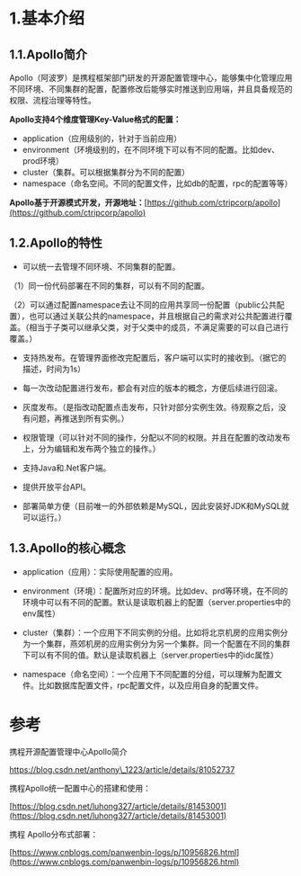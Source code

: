 # 1.基本介绍

## 1.1.Apollo简介

Apollo（阿波罗）是携程框架部门研发的开源配置管理中心，能够集中化管理应用不同环境、不同集群的配置，配置修改后能够实时推送到应用端，并且具备规范的权限、流程治理等特性。

**Apollo支持4个维度管理Key-Value格式的配置：**

* application（应用级别的，针对于当前应用）
* environment（环境级别的，在不同环境下可以有不同的配置。比如dev、prod环境）
* cluster（集群。可以根据集群分为不同的配置）
* namespace（命名空间。不同的配置文件，比如db的配置，rpc的配置等等） 

**Apollo基于开源模式开发，开源地址：**[https://github.com/ctripcorp/apollo](https://github.com/ctripcorp/apollo)

## 1.2.Apollo的特性

* 可以统一去管理不同环境、不同集群的配置。

（1）同一份代码部署在不同的集群，可以有不同的配置。

（2）可以通过配置namespace去让不同的应用共享同一份配置（public公共配置），也可以通过关联公共的namespace，并且根据自己的需求对公共配置进行覆盖。（相当于子类可以继承父类，对于父类中的成员，不满足需要的可以自己进行覆盖。）

* 支持热发布。在管理界面修改完配置后，客户端可以实时的接收到。（据它的描述，时间为1s）

* 每一次改动配置进行发布，都会有对应的版本的概念，方便后续进行回滚。

* 灰度发布。（是指改动配置点击发布，只针对部分实例生效。待观察之后，没有问题，再推送到所有实例。）

* 权限管理（可以针对不同的操作，分配以不同的权限。并且在配置的改动发布上，分为编辑和发布两个独立的操作。）

* 支持Java和.Net客户端。

* 提供开放平台API。

* 部署简单方便（目前唯一的外部依赖是MySQL，因此安装好JDK和MySQL就可以运行。）

## 1.3.Apollo的核心概念

* application（应用）：实际使用配置的应用。

* environment（环境）：配置所对应的环境。比如dev、prd等环境，在不同的环境中可以有不同的配置。默认是读取机器上的配置（server.properties中的env属性）

* cluster（集群）：一个应用下不同实例的分组。比如将北京机房的应用实例分为一个集群，燕郊机房的应用实例分为另一个集群。同一个配置在不同的集群下可以有不同的值。默认是读取机器上（server.properties中的idc属性）

* namespace（命名空间）：一个应用下不同配置的分组，可以理解为配置文件。比如数据库配置文件，rpc配置文件，以及应用自身的配置文件。

# 参考

携程开源配置管理中心Apollo简介

https://blog.csdn.net/anthony\_1223/article/details/81052737

携程Apollo统一配置中心的搭建和使用：

[https://blog.csdn.net/luhong327/article/details/81453001](https://blog.csdn.net/luhong327/article/details/81453001)

携程 Apollo分布式部署：

[https://www.cnblogs.com/panwenbin-logs/p/10956826.html](https://www.cnblogs.com/panwenbin-logs/p/10956826.html)

